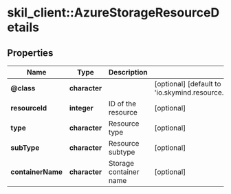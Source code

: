 # skil_client::AzureStorageResourceDetails

## Properties
Name | Type | Description | Notes
------------ | ------------- | ------------- | -------------
**@class** | **character** |  | [optional] [default to &#39;io.skymind.resource.model.subtypes.storage.AzureStorageResourceDetails&#39;]
**resourceId** | **integer** | ID of the resource | [optional] 
**type** | **character** | Resource type | [optional] 
**subType** | **character** | Resource subtype | [optional] 
**containerName** | **character** | Storage container name | [optional] 


